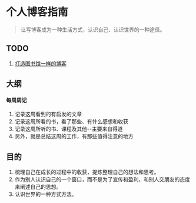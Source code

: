 # 个人博客指南
> 让写博客成为一种生活方式，认识自己、认识世界的一种途径。

## TODO
1. [打造图书馆一样的博客]([_includes/disqus.html](https://www.animalz.co/blog/library-vs-publication/))

## 大纲
#### 每周周记

1. 记录这周看到的有启发的文章
2. 记录这周所看的书，看了那些、有什么感想和收获
3. 记录这周所听的书、课程及其他--主要来自得道
4. 另外，就是总结这周的工作，有那些值得注意的地方

## 目的

1. 梳理自己在成长的过程中的收获，提炼整理自己的想法和思考。
2. 作为别人认识自己的一个窗口，而不是为了宣传和盈利，和别人交朋友的态度来阐述自己的思想。
3. 认识世界的一种方式方法。


